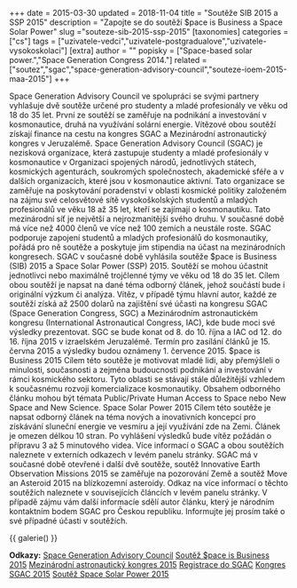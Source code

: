 +++
date = 2015-03-30
updated = 2018-11-04
title = "Soutěže SIB 2015 a SSP 2015"
description = "Zapojte se do soutěží $pace is Business a Space Solar Power"
slug ="souteze-sib-2015-ssp-2015"
[taxonomies]
categories = ["cs"]
tags = ["uzivatele-vedci","uzivatele-postgradualove","uzivatele-vysokoskolaci"]
[extra]
author = ""
popisky = ["Space-based solar power.","Space Generation Congress 2014."]
related = ["soutez","sgac","space-generation-advisory-council","souteze-ioem-2015-maa-2015"]
+++

Space Generation Advisory Council ve spolupráci se svými partnery vyhlašuje dvě soutěže určené pro studenty a mladé profesionály ve věku od 18 do 35 let. První ze soutěží se zaměřuje na podnikání a investování v kosmonautice, druhá na využívání solární energie. Vítězové obou soutěží získají finance na cestu na kongres SGAC a Mezinárodní astronautický kongres v Jeruzalémě. Space Generation Advisory Council (SGAC) je nezisková organizace, která zastupuje studenty a mladé profesionály v kosmonautice v Organizaci spojených národů, jednotlivých státech, kosmických agenturách, soukromých společnostech, akademické sféře a v dalších organizacích, které jsou v kosmonautice aktivní. Tato organizace se zaměřuje na poskytování poradenství v oblasti kosmické politiky založeném na zájmu své celosvětové sítě vysokoškolských studentů a mladých profesionálů ve věku 18 až 35 let, kteří se zajímají o kosmonautiku. Tato mezinárodní síť je největší a nejrozmanitější svého druhu. V současné době má více než 4000 členů ve více než 100 zemích a neustále roste. SGAC podporuje zapojení studentů a mladých profesionálů do kosmonautiky, pořádá pro ně soutěže a poskytuje jim stipendia na účast na mezinárodních kongresech. SGAC v současné době vyhlásila soutěže $pace is Business (SIB) 2015 a Space Solar Power (SSP) 2015. Soutěží se mohou účastnit jednotlivci nebo maximálně trojčlenné týmy ve věku od 18 do 35 let. Cílem obou soutěží je napsat na dané téma odborný článek, jehož součástí bude i originální výzkum či analýza. Vítěz, v případě týmu hlavní autor, každé ze soutěží získá až 2500 dolarů na zajištění své účasti na kongresu SGAC (Space Generation Congress, SGC) a Mezinárodním astronautickém kongresu (International Astronautical Congress, IAC), kde bude moci své výsledky prezentovat. SGC se bude konat od 8. do 10. října a IAC od 12. do 16. října 2015 v izraelském Jeruzalémě. Termín pro zasílání článků je 15. června 2015 a výsledky budou oznámeny 1. července 2015. $pace is Business 2015 Cílem této soutěže je motivovat mladé lidi, aby přemýšleli o minulosti, současnosti a zejména budoucnosti podnikání a investování v rámci kosmického sektoru. Tyto oblasti se stávají stále důležitější vzhledem k současnému rozvoji komercializace kosmonautiky. Obsahem odborného článku mohou být témata Public/Private Human Access to Space nebo New Space and New Science. Space Solar Power 2015 Cílem této soutěže je napsat odborný článek na téma nových a inovativních koncepcí pro získávání sluneční energie ve vesmíru a její využívání zde na Zemi. Článek je omezen délkou 10 stran. Po vyhlášení výsledků bude vítěz požádán o přípravu 3 až 5 minutového videa. Více informací o SGAC a obou soutěžích naleznete v externích odkazech v levém panelu stránky. SGAC má v současné době otevřené i další dvě soutěže, soutěž Innovative Earth Observation Missions 2015 se zaměřuje na pozorování Země a soutěž Move an Asteroid 2015 na blízkozemní asteroidy. Odkaz na více informací o těchto soutěžích naleznete v souvisejících článcích v levém panelu stránky.  V případě zájmu vám další informacíe sdělí autor článku, který je národním kontaktním bodem SGAC pro Českou republiku. Informujte jej prosím také o své případné účasti v soutěžích.

{{ galerie() }}

**Odkazy:**
[Space Generation Advisory Council]
[Soutěž $pace is Business 2015]
[Mezinárodní astronautický kongres 2015]
[Registrace do SGAC]
[Kongres SGAC 2015]
[Soutěž Space Solar Power 2015]

[Space Generation Advisory Council]: http://www.spacegeneration.org/
[Soutěž $pace is Business 2015]: http://spacegeneration.org/opportunities/competitions/pace-is-business-2015.html
[Mezinárodní astronautický kongres 2015]: http://www.iac2015.org/
[Registrace do SGAC]: http://www.spacegeneration.org/join-sgac.html
[Kongres SGAC 2015]: http://www.spacegeneration.org/event/sgc.html
[Soutěž Space Solar Power 2015]: http://www.spacegeneration.org/opportunities/competitions/space-solar-power-2015.html
